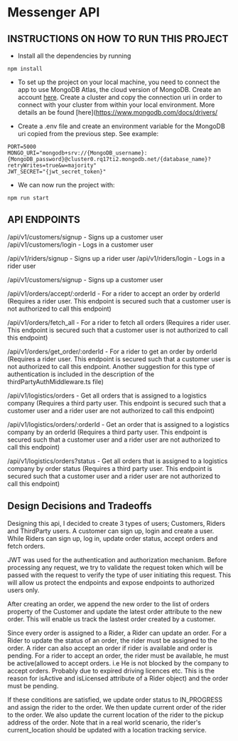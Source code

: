 # Messenger API
## INSTRUCTIONS ON HOW TO RUN THIS PROJECT

* Install all the dependencies by running
```
npm install
```
* To set up the project on your local machine, you need to connect the app to use MongoDB Atlas, the cloud version of MongoDB. Create an account [here](https://www.mongodb.com/). Create a cluster and copy the connection uri in order to connect with your cluster from within your local environment. More details an be found [here](https://www.mongodb.com/docs/drivers/

* Create a .env file and create an environment variable for the MongoDB uri copied from the previous step. See example:
```
PORT=5000
MONGO_URI="mongodb+srv://{MongoDB_username}:{MongoDB_password}@cluster0.rq17ti2.mongodb.net/{database_name}?retryWrites=true&w=majority"
JWT_SECRET="{jwt_secret_token}"
```

* We can now run the project with:
```
npm run start
```

## API ENDPOINTS
/api/v1/customers/signup - Signs up a customer user
/api/v1/customers/login - Logs in a customer user

/api/v1/riders/signup - Signs up a rider user
/api/v1/riders/login - Logs in a rider user

/api/v1/customers/signup - Signs up a customer user

/api/v1/orders/accept/:orderId - For a rider to accept an order by orderId (Requires a rider user. This endpoint is secured such that a customer user is not authorized to call this endpoint)

/api/v1/orders/fetch_all - For a rider to fetch all orders (Requires a rider user. This endpoint is secured such that a customer user is not authorized to call this endpoint)

/api/v1/orders/get_order/:orderId - For a rider to get an order by orderId (Requires a rider user. This endpoint is secured such that a customer user is not authorized to call this endpoint. Another suggestion for this type of authentication is included in the description of the thirdPartyAuthMiddleware.ts file)

/api/v1/logistics/orders - Get all orders that is assigned to a logistics company (Requires a third party user. This endpoint is secured such that a customer user and a rider user are not authorized to call this endpoint)

/api/v1/logistics/orders/:orderId - Get an order that is assigned to a logistics company by an orderId (Requires a third party user. This endpoint is secured such that a customer user and a rider user are not authorized to call this endpoint)

/api/v1/logistics/orders?status - Get all orders that is assigned to a logistics company by order status (Requires a third party user. This endpoint is secured such that a customer user and a rider user are not authorized to call this endpoint)

## Design Decisions and Tradeoffs
Designing this api, I decided to create 3 types of users; Customers, Riders and ThirdParty users. A customer can sign up, login and create a user. While Riders can sign up, log in, update order status, accept orders and fetch orders.

JWT was used for the authentication and authorization mechanism. Before processing any request, we try to validate the request token which will be passed with the request to verify the type of user initiating this request. This will allow us protect the endpoints and expose endpoints to authorized users only.

After creating an order, we append the new order to the list of orders property of the Customer and update the latest order attribute to the new order. This will enable us track the lastest order created by a customer.

Since every order is assigned to a Rider, a Rider can update an order. For a Rider to update the status of an order, the rider must be assigned to the order. A rider can also accept an order if rider is available and order is pending. For a rider to accept an order, the rider must be available, he must be active(allowed to accept orders. i.e He is not blocked by the company to accept orders. Probably due to expired driving licences etc. This is the reason for isActive and isLicensed attribute of a Rider object) and the order must be pending.

If these conditions are satisfied, we update order status to IN_PROGRESS and assign the rider to the order. We then update current order of the rider to the order. We also update the current location of the rider to the pickup address of the order. Note that in a real world scenario, the rider's current_location should be updated with a location tracking service.